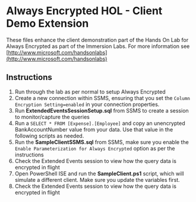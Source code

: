 # Always Encrypted HOL - Client Demo Extension
These files enhance the client demonstration part of the Hands On Lab for Always Encrypted as part of the Immersion Labs. For more information see [http://www.microsoft.com/handsonlabs](http://www.microsoft.com/handsonlabs)

## Instructions

1. Run through the lab as per normal to setup Always Encrypted
2. Create a new connection within SSMS, ensuring that you set the `Column Encryption Setting=enabled` in your connection properties.
3. Run **ExtendedEventsSessionSetup.sql** from SSMS to create a session to monitor/capture the queries
4. Run a `SELECT * FROM [Expense].[Employee]` and copy an unencrypted BankAccountNumber value from your data. Use that value in the following scripts as needed.
5. Run the **SampleClientSSMS.sql** from SSMS, make sure you enable the `Enable Parameterization for Always Encrypted` option as per the instructions
6. Check the Extended Events session to view how the query data is encrypted in flight
7. Open PowerShell ISE and run the **SampleClient.ps1** script, which will simulate a different client. Make sure you update the variables first.
8. Check the Extended Events session to view how the query data is encrypted in flight


